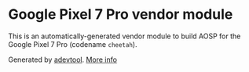 # Google Pixel 7 Pro vendor module

This is an automatically-generated vendor module to build AOSP for the Google Pixel 7 Pro (codename `cheetah`).

Generated by [adevtool](https://github.com/GrapheneOS/adevtool). [More info](https://github.com/GrapheneOS/adevtool/blob/main/README.md)

